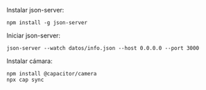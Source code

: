 Instalar json-server:

```
npm install -g json-server
```

Iniciar json-server:

```
json-server --watch datos/info.json --host 0.0.0.0 --port 3000
```

Instalar cámara:

```
npm install @capacitor/camera
npx cap sync
```
